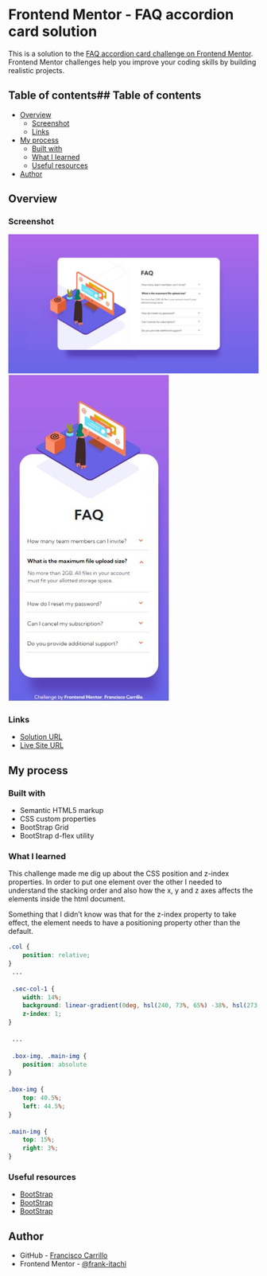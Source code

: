 # Frontend Mentor - FAQ accordion card solution

This is a solution to the [FAQ accordion card challenge on Frontend Mentor](https://www.frontendmentor.io/challenges/faq-accordion-card-XlyjD0Oam). Frontend Mentor challenges help you improve your coding skills by building realistic projects. 

## Table of contents## Table of contents

- [Overview](#overview)
  - [Screenshot](#screenshot)
  - [Links](#Links)
- [My process](#my-process)
  - [Built with](#built-with)
  - [What I learned](#what-i-learned)
  - [Useful resources](#useful-resources)
- [Author](#author)

## Overview

### Screenshot

![](./images/screenshot1.JPG)
![](./images/screenshot2.JPG)


### Links

- [Solution URL](https://github.com/frank-itachi/Web-Development/tree/master/faq-accordion)
- [Live Site URL](https://frank-itachi.github.io/Web-Development/faq-accordion/)

## My process

### Built with

- Semantic HTML5 markup
- CSS custom properties
- BootStrap Grid
- BootStrap d-flex utility

### What I learned

This challenge made me dig up about the CSS position and z-index properties. In order to put one element over the other I needed to understand the stacking order and also how the x, y and z axes affects the elements inside the html document.

Something that I didn’t know was that for the z-index property to take effect, the element needs to have a positioning property other than the default. 


```css
.col {
    position: relative;
}
 ...

 .sec-col-1 {
    width: 14%;
    background: linear-gradient(0deg, hsl(240, 73%, 65%) -38%, hsl(273, 75%, 66%) 130%);
    z-index: 1;
}

 ...

 .box-img, .main-img {
    position: absolute
}

.box-img {
    top: 40.5%;
    left: 44.5%;
}

.main-img {
    top: 15%;
    right: 3%;
}

```

### Useful resources

- [BootStrap](https://getbootstrap.com/docs/5.3/components/card/) 
- [BootStrap](https://getbootstrap.com/docs/5.0/layout/grid/)
- [BootStrap](https://getbootstrap.com/docs/5.0/utilities/flex/)

## Author

- GitHub - [Francisco Carrillo](https://github.com/frank-itachi)
- Frontend Mentor - [@frank-itachi](https://www.frontendmentor.io/profile/frank-itachi)